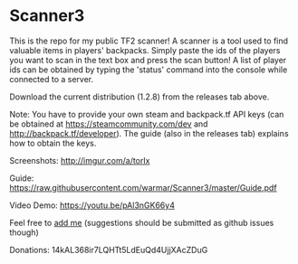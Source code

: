 # Scanner3

This is the repo for my public TF2 scanner! A scanner is a tool used to find valuable items in players' backpacks. Simply paste the ids of the players you want to scan in the text box and press the scan button! A list of player ids can be obtained by typing the 'status' command into the console while connected to a server.

Download the current distribution (1.2.8) from the releases tab above.

Note: You have to provide your own steam and backpack.tf API keys (can be obtained at https://steamcommunity.com/dev and http://backpack.tf/developer). The guide (also in the releases tab) explains how to obtain the keys.

Screenshots: http://imgur.com/a/torIx

Guide: https://raw.githubusercontent.com/warmar/Scanner3/master/Guide.pdf

Video Demo: https://youtu.be/pAl3nGK66y4

Feel free to [add me](http://steamcommunity.com/id/warmar_) (suggestions should be submitted as github issues though)

Donations:
14kAL368ir7LQHTt5LdEuQd4UjjXAcZDuG
